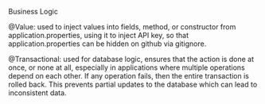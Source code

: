 Business Logic

@Value: used to inject values into fields, method, or constructor from application.properties, using it to inject API key,
so that application.properties can be hidden on github via gitignore.





@Transactional: used for database logic, ensures that the action is done at once, or none at all, especially in applications where multiple operations depend on each other. 
If any operation fails, then the entire transaction is rolled back. This prevents partial updates to the database which can lead to inconsistent data. 

